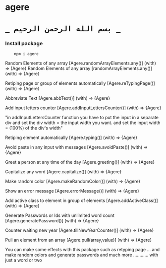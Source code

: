 ﻿# agere

   # `_ بسم الله الرحمن الرحيم _`  

### Install package
        npm i agere


Random Elements of any array        [Agere.randomArrayElements.any()]        (with) => {Agere}
Random Elements of any array        [randomArrayElements.any()]              (with) => {Agere}


Retiping page or group of elements automatically [Agere.reTypingPage()]      (with) => {Agere}

Abbreviate Text                    [Agere.abbText()]        (with) => {Agere}

Add input letters counter                [Agere.addInputLettersCounter()]    (with) => {Agere}

"in addInputLettersCounter function 
you have to put the input in a separate div and set the div width = the input width you want. 
and set the input width = (100%) of the div's width"


Retiping element automatically                   [Agere.typing()]            (with) => {Agere}

Avoid paste in any input with messages       [Agere.avoidPaste()]            (with) => {Agere}

Greet a person at any time of the day          [Agere.greeting()]            (with) => {Agere}

Capitalize any word                       [Agere.capitalize()]               (with) => {Agere}

Make random color                       [Agere.makeRandomColor()]            (with) => {Agere}

Show an error message                      [Agere.errorMessage()]            (with) => {Agere}

Add active class to element in group of elements  [Agere.addActiveClass()]   (with) => {Agere}

Generate Passwords or Ids with unlimited word count [Agere.generatePassword()] (with) => {Agere}

Counter waiting new year                    [Agere.tillNewYearCounter()]       (with) => {Agere}

Pull an element from an array              [Agere.pull(array,value)]       (with) => {Agere}




    



You can make some effects with this package such as retyping page ...
and make random colors and generate passwords and much more ............ with just a word or two



